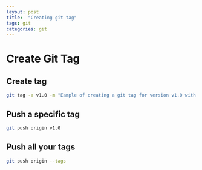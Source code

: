 ```yaml
---
layout: post
title:  "Creating git tag"
tags: git
categories: git
---
```


# Create Git Tag


## Create tag

```bash
git tag -a v1.0 -m "Eample of creating a git tag for version v1.0 with a comment"
```

## Push a specific tag

```bash
git push origin v1.0
```

## Push all your tags

```bash
git push origin --tags
```